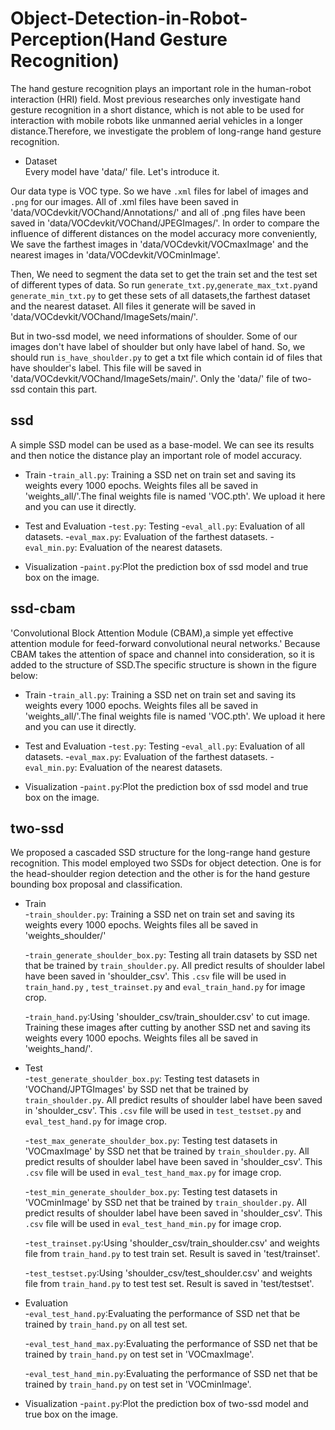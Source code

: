 # Object-Detection-in-Robot-Perception(Hand Gesture Recognition)
The hand gesture recognition plays an important role in the human-robot interaction (HRI) field. Most previous researches only investigate hand gesture recognition in a short distance, which is not able to be used for interaction with mobile robots like unmanned aerial vehicles in a longer distance.Therefore, we investigate the problem of long-range hand gesture recognition.

* Dataset  
Every model have 'data/' file. Let's introduce it.

Our data type is VOC type. So we have `.xml` files for label of images and `.png` for our images. All of .xml files have been saved in 'data/VOCdevkit/VOChand/Annotations/' and all of .png files have been saved in 'data/VOCdevkit/VOChand/JPEGImages/'. In order to compare the influence of different distances on the model accuracy more conveniently, We save the farthest images in 'data/VOCdevkit/VOCmaxImage' and the nearest images in 'data/VOCdevkit/VOCminImage'.

  Then, We need to segment the data set to get the train set and the test set of different types of data. So run `generate_txt.py`,`generate_max_txt.py`and `generate_min_txt.py` to get these sets of all datasets,the farthest dataset and the nearest dataset. All files it generate will be saved in 'data/VOCdevkit/VOChand/ImageSets/main/'.  
  
  But in two-ssd model, we need informations of shoulder. Some of our images don't have label of shoulder but only have label of hand. So, we should run `is_have_shoulder.py` to get a txt file which contain id of files that have shoulder's label. This file will be saved in  'data/VOCdevkit/VOChand/ImageSets/main/'. Only the 'data/' file of two-ssd contain this part. 

## ssd
A simple SSD model can be used as a base-model. We can see its results and then notice the distance play an important role of model accuracy.

* Train
  -`train_all.py`: Training a SSD net on train set and saving its weights every 1000 epochs. Weights files all be saved in 'weights_all/'.The final weights file is named 'VOC.pth'. We upload it here and you can use it directly.
  
* Test and Evaluation
  -`test.py`: Testing
  -`eval_all.py`: Evaluation of all datasets.
  -`eval_max.py`: Evaluation of the farthest datasets.
  -`eval_min.py`: Evaluation of the nearest datasets.

* Visualization
  -`paint.py`:Plot the prediction box of ssd model and true box on the image.

## ssd-cbam
'Convolutional Block Attention Module (CBAM),a simple yet effective attention module for feed-forward convolutional neural networks.'
Because CBAM takes the attention of space and channel into consideration, so it is added to the structure of SSD.The specific structure is shown in the figure below:



* Train
  -`train_all.py`: Training a SSD net on train set and saving its weights every 1000 epochs. Weights files all be saved in 'weights_all/'.The final weights file is named 'VOC.pth'. We upload it here and you can use it directly.
  
* Test and Evaluation
  -`test.py`: Testing
  -`eval_all.py`: Evaluation of all datasets.
  -`eval_max.py`: Evaluation of the farthest datasets.
  -`eval_min.py`: Evaluation of the nearest datasets.

* Visualization
  -`paint.py`:Plot the prediction box of ssd model and true box on the image.

## two-ssd  
We proposed a cascaded SSD structure for the long-range hand gesture recognition. This model employed two SSDs for object detection. One is for the head-shoulder region detection and the other is for the hand gesture bounding box proposal and classification.

* Train  
  -`train_shoulder.py`: Training a SSD net on train set and saving its weights every 1000 epochs. Weights files all be saved in 'weights_shoulder/'   
  
  -`train_generate_shoulder_box.py`: Testing all train datasets by SSD net that be trained by `train_shoulder.py`. All predict results of shoulder label have been saved in 'shoulder_csv'. This `.csv` file will be used in `train_hand.py` , `test_trainset.py` and `eval_train_hand.py` for image crop.
  
  -`train_hand.py`:Using 'shoulder_csv/train_shoulder.csv' to cut image. Training these images after cutting by another SSD net and saving its weights every 1000 epochs. Weights files all be saved in 'weights_hand/'. 

* Test  
  -`test_generate_shoulder_box.py`: Testing test datasets in 'VOChand/JPTGImages' by SSD net that be trained by `train_shoulder.py`. All predict results of shoulder label have been saved in 'shoulder_csv'. This `.csv` file will be used in `test_testset.py` and `eval_test_hand.py` for image crop.

  -`test_max_generate_shoulder_box.py`: Testing test datasets in 'VOCmaxImage' by SSD net that be trained by `train_shoulder.py`. All predict results of shoulder label have been saved in 'shoulder_csv'. This `.csv` file will be used in `eval_test_hand_max.py` for image crop.

  -`test_min_generate_shoulder_box.py`: Testing test datasets in 'VOCminImage' by SSD net that be trained by `train_shoulder.py`. All predict results of shoulder label have been saved in 'shoulder_csv'. This `.csv` file will be used in `eval_test_hand_min.py` for image crop.
  
  -`test_trainset.py`:Using 'shoulder_csv/train_shoulder.csv' and weights file from `train_hand.py` to test train set. Result is saved in 'test/trainset'.
  
  -`test_testset.py`:Using 'shoulder_csv/test_shoulder.csv' and weights file from `train_hand.py` to test test set. Result is saved in 'test/testset'.  
  
* Evaluation  
  -`eval_test_hand.py`:Evaluating the performance of SSD net that be trained by `train_hand.py` on all test set.  
  
  -`eval_test_hand_max.py`:Evaluating the performance of SSD net that be trained by `train_hand.py` on test set in 'VOCmaxImage'.  
  
  -`eval_test_hand_min.py`:Evaluating the performance of SSD net that be trained by `train_hand.py` on test set in 'VOCminImage'.  
  
* Visualization
  -`paint.py`:Plot the prediction box of two-ssd model and true box on the image.

